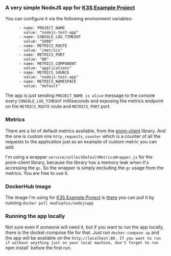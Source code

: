 ### A very simple NodeJS app for [K3S Example Project](https://github.com/madlopt/k3s-example-project ) 


You can configure it via the following environment variables:

          - name: PROJECT_NAME
            value: "nodejs-test-app"
          - name: CONSOLE_LOG_TIMEOUT
            value: "5000"
          - name: METRICS_ROUTE
            value: "/metrics"
          - name: METRICS_PORT
            value: "80"
          - name: METRICS_COMPONENT
            value: "applications"
          - name: METRICS_SOURCE
            value: "nodejs-test-app"
          - name: METRICS_NAMESPACE
            value: "default"

The app is just sending `PROJECT_NAME is alive` message to the console every `CONSOLE_LOG_TIMEOUT` milliseconds and exposing the metrics endpoint on the `METRICS_ROUTE` route and `METRICS_PORT` port.

### Metrics

There are a lot of default metrics available, from the [prom-client](https://github.com/siimon/prom-client)  library. And the one is custom one ``http_requests_counter`` which is a counter of all the requests to the application just as an example of custom metric you can add.

I'm using a wrapper `service/collectDefaultMetricsWrapper.js` for the prom-client library, because the library has a memory leak when it's accessing the `gc`. So the wrapper is simply excluding the `gc` usage from the metrics. You are free to use it.

### DockerHub Image

The image I'm using for [K3S Example Project](https://github.com/madlopt/k3s-example-project ) is [there](https://hub.docker.com/r/madloptus/nodejsapp) you can pull it by running `docker pull madloptus/nodejsapp`

### Running the app locally

Not sure even if someone will need it, but if you want to run the app locally, there is the docket-compose file for that. Just run `docker-compose up` and the app will be available on the `http://localhost:80. If you want to run if without anything just on your local machine, don't forget to run `npm install` before the first run.

